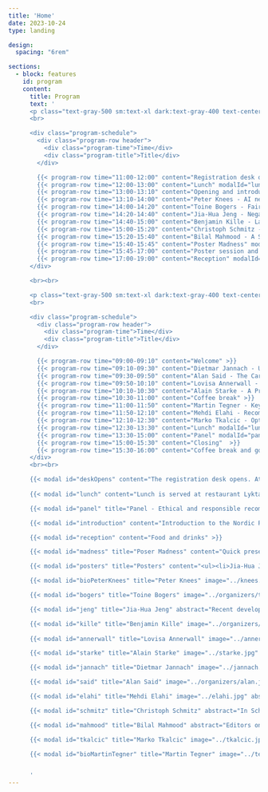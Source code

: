 ```yaml
---
title: 'Home'
date: 2023-10-24
type: landing

design:
  spacing: "6rem"

sections:
  - block: features
    id: program
    content:
      title: Program
      text: '
      <p class="text-gray-500 sm:text-xl dark:text-gray-400 text-center"><b>Monday</b><br></p>
      <br>

      <div class="program-schedule">
        <div class="program-row header">
          <div class="program-time">Time</div>
          <div class="program-title">Title</div>
        </div>

        {{< program-row time="11:00-12:00" content="Registration desk opens" modalId="deskOpens">}}
        {{< program-row time="12:00-13:00" content="Lunch" modalId="lunch" >}}
        {{< program-row time="13:00-13:10" content="Opening and introduction" modalId="introduction" >}}
        {{< program-row time="13:10-14:00" content="Peter Knees - AI needs ethics, but we need to change the game." modalId="bioPeterKnees" keynote="true" >}}
        {{< program-row time="14:00-14:20" content="Toine Bogers - FairMatch: A Multi-stakeholder Approach to Responsible Algorithmic Hiring" modalId="bogers" >}}
        {{< program-row time="14:20-14:40" content="Jia-Hua Jeng - Negativity Sells? Using an LLM to Affectively Reframe News Articles in a Recommender System" modalId="jeng" >}}
        {{< program-row time="14:40-15:00" content="Benjamin Kille - Large Language Models and their Potential for Personalization" modalId="kille" >}}
        {{< program-row time="15:00-15:20" content="Christoph Schmitz - Content recommendation in a News Setting" modalId="schmitz"  >}}
        {{< program-row time="15:20-15:40" content="Bilal Mahmood - A Supervised Machine Learning Approach for Supporting Editorial Article Selection" modalId="mahmood"  >}}
        {{< program-row time="15:40-15:45" content="Poster Madness" modalId="madness" >}}
        {{< program-row time="15:45-17:00" content="Poster session and coffee break" modalId="posters" >}}
        {{< program-row time="17:00-19:00" content="Reception" modalId="reception" >}}
      </div>

      <br><br>

      <p class="text-gray-500 sm:text-xl dark:text-gray-400 text-center"><b>Tuesday</b><br></p>
      <br>

      <div class="program-schedule">
        <div class="program-row header">
          <div class="program-time">Time</div>
          <div class="program-title">Title</div>
        </div>

        {{< program-row time="09:00-09:10" content="Welcome" >}} 
        {{< program-row time="09:10-09:30" content="Dietmar Jannach - Understanding longitudinal effects of recommender systems." modalId="jannach" >}}
        {{< program-row time="09:30-09:50" content="Alan Said - The Carbon Footprint of Recommender Systems." modalId="said" >}}
        {{< program-row time="09:50-10:10" content="Lovisa Annerwall - Recommender systems and firm performance: A systematic review of the past to prepare for future developments" modalId="annerwall" >}}
        {{< program-row time="10:10-10:30" content="Alain Starke - A Primer on Normative Design and Thinking in Recommender Systems: A Brief Research Agenda for the Food Domain." modalId="starke" >}}
        {{< program-row time="10:30-11:00" content="Coffee break" >}}
        {{< program-row time="11:00-11:50" content="Martin Tegner - Keynote: Bringing a life-at-home experience to you." modalId="bioMartinTegner" keynote="true" >}}
        {{< program-row time="11:50-12:10" content="Mehdi Elahi - Recommender Systems and the Challenge of Popularity Bias: An Overview." modalId="elahi" >}}
        {{< program-row time="12:10-12:30" content="Marko Tkalcic - Optimizing Recommender Systems for Political Depolarization" modalId="tkalcic"  >}}
        {{< program-row time="12:30-13:30" content="Lunch" modalId="lunch" >}}
        {{< program-row time="13:30-15:00" content="Panel" modalId="panel" >}}
        {{< program-row time="15:00-15:30" content="Closing"  >}}
        {{< program-row time="15:30-16:00" content="Coffee break and good bye" >}}
      </div>
      <br><br>

      {{< modal id="deskOpens" content="The registration desk opens. Attendees are welcome to arrive from 11:00. Lunch is served at 12:00. The program starts at 13:00" >}}
      
      {{< modal id="lunch" content="Lunch is served at restaurant Lyktan, at Walleberg Conference Center" >}}

      {{< modal id="panel" title="Panel - Ethical and responsible recommendations in AI-driven media" content="Panelists:<br><ul><li>Peter Knees - TU Wien</li><li>Simen Eide - Schibsted</li><li>Lubos Steskal - TV2</li><li>Marko Tkalcic - University of Primorska</li></ul><br>Panel moderator: Alain Starke - University of Amsterdam and University of Bergen" >}}

      {{< modal id="introduction" content="Introduction to the Nordic Personalization Days" >}}

      {{< modal id="reception" content="Food and drinks" >}}

      {{< modal id="madness" title="Poser Madness" content="Quick presentations of all posters available during the poster session after the coffee break." >}}

      {{< modal id="posters" title="Posters" content="<ul><li>Jia-Hua Jeng - MediaFutures <br><i>Negativity Sells? Using an LLM to Affectively Reframe News Articles in a Recommender System </i></li><br><li>Khadiga Seddik - MediaFutures<br><i>Investigating Personalized Headlines in News Recommendations: A ChatGPT Study </i></li><br><li>Elliot Fogelklou - BasedOn / University of Gothenburg<br><i>BasedOn – see decisions in context</i></li><br><li>Maria Juhlin - IKEA<br><i>Inspiring Customers in an E-commerce Setting by Using Multi-objective Deep Q-learning</i></li><br><li>Veronica Kecki - University of Gothenburg<br><i>Understanding Fairness in Recommender Systems: A Healthcare Perspective</i></li></ul>" >}}

      {{< modal id="bioPeterKnees" title="Peter Knees" image="../knees.webp" abstract="The recent hype of AI and its apparently unavoidable permeation of all areas of life has gone hand in hand with calls for establishing regulatory measures to enforce ethical use. Given the present and foreseen threats of unregulated use of AI, it is clear that guardrails, international agreements, and policies to protect the rights and interests of citizens are needed. However, the ongoing power shift away from publicly funded AI research towards industrial R&D could effectively result in self-regulation of industry rather than transparency of systems and accountability. Academic research not tied to commercial interests therefore needs to play a much stronger role in this process. In the talk, I will argue that academia for this reason also needs to define clear and stronger policies for research and industry cooperations and needs to invest considerable resources to keep their level of expertise and believably act in the public interest. Furthermore, universities need to take their mission seriously by properly valuing ethical research over amplifying the industry&#39;s agenda." bio="Peter Knees is Associate Professor at the Faculty of Informatics at TU Wien. He has been conducting research at the interface of artificial intelligence and music for two decades, including applications in the field of music recommendation algorithms. As UNESCO Chair for Digital Humanism, he deals with social challenges resulting from the digital transformation, in particular with issues relating to the responsible use of AI, the teaching of digital skills and a global perspective on these developments." >}}

      {{< modal id="bogers" title="Toine Bogers" image="../organizers/toine.png" abstract="In my talk I will introduce our progress and future plans in the FairMatch project: a multi-stakeholder aware approach to responsible algorithmic hiring. The main goal of the project is to develop fairness-aware job and candidate recommendations for Jobindex, Denmark&#39;s largest job portal. To make this process inclusive, we have taken a multi-stakeholder approach in the first phase of the project by interviewing all relevant stakeholders and mapping their needs and insights to relevant fairness metrics. I will present our preliminary findings from this phase as well as our plans for the remainder of the project." bio="Associate Professor, IT University Copenhagen. Chief Scientific Officer, AI Pioneer Centre (DK)" >}}

      {{< modal id="jeng" title="Jia-Hua Jeng" abstract="Recent developments in artificial intelligence allow newsrooms to automate journalistic choices and processes. In doing so, news framing can impacts people&#39;s engagement with news media, as well as their willingness to pay for news articles. Large Language Models (LLMs) can be used as a framing tool, aligning headlines with a user&#39;s preferences or state. It is however unknown how people perceive and experience the use of a platform with such LLM-reframed news headlines. We present the results of work-in-progress study with a news recommender system. Users (N = 300) were asked to read three news articles from The Washington Post from a preferred category (abortion, economics, gun control), with headlines that were rewritten by an LLM (ChatGPT-4) in specific emotional languages. We compared six framing conditions in a 2 (positive vs negative headlines) x 3 (positive or negative image, or no image) between-subject design, examining the effects on emotional states, engagement and intention to pay for a news service. We found that negative images and text elicited negative emotions, while positive framing had little effect. Users were also more willing to pay for a news service when facing negatively framed headlines and images. Surprisingly, the congruency between text and image (i.e., being both positive or negative) did not significantly impact engagement. We discuss how this study can shape further research design." bio="PhD Candidate, MediaFutures, University of Bergen (NO)" >}}

      {{< modal id="kille" title="Benjamin Kille" image="../organizers/benny.jpg" abstract="Large Language Models (LLMs) have emerged as powerful tools for tasks involving generating texts. We can identify a multitude of use case that involve personalized texts. The talk will discuss the challenges in building LLMs and using them for personalization tasks." bio="Associate Professor, Norwegian University of Science and Technology (NO)" >}}
      
      {{< modal id="annerwall" title="Lovisa Annerwall" image="../annerwall.webp" abstract="People worldwide are increasingly exposed to personalized recommendations influencing the movies you watch, the products you purchase, the news you read, and so forth. During the last decade, firms of different sizes, countries, and industries, have increasingly adopted recommender systems (RS) to improve their business offerings (Jannach & Bauer, 2020). The more widespread application of RS in business has grown substantially in recent years (Fayyaz et al., 2020; Jannach et al., 2021; Roy & Dutta, 2022). <br>RS are information processing tools assisting customers in decision-making. RS also helps firms to influence customers’ decisions and must therefore be seen as a tool to enhance firm performance. RS is therefore supporting customers by personalizing suggestions about items while simultaneously supporting firms to augment business value (Jannach & Jugovac, 2019). That RS contributes to business value is in general undisputed, but how to portray this value is in its infancy (Jannach & Zanker, 2022). Oesterreich et al. (2022) explicitly call for researchers to focus on the business value of advanced analytics concepts, and both Jannach and Bauer (2020) and Jannach and Jugovac (2019) express the need for a better understanding of how RS impact firm performance. <br> We conduct a systematic literature review of papers published up until early 2023 to examine current insight on RS impact on firm performance. The purpose is to address and discuss future research opportunities and contribute with input into the development of the next generation of RS. Connecting to contemporary expectations on firms we take a multifaceted perspective of firm performance that besides the financial dimension also emphasize the social and ecological implications (Elkington, 1998). Adhering to the perspective of multi-stakeholder impact of RS (e.g., Abdollahpouri et al. (2020)) and complementing the extensive reviews by De Biasio et al. (2023) and De Biasio et al. (2024), we contribute by introducing this multifaceted view on firm performance acknowledging intended and unintended consequences. We also introduce nontraditional theoretical perspectives offering novel concepts that can offer tools to re-think RS consequences in and on organizations. <br>In line with De Biasio et al. (2023), Jannach and Zanker (2022) and Jannach and Jugovac (2019), our review shows an overall one-dimensional emphasis on sales, focusing on volume or diversity. We find a dominant user-centric mindset where RS is related to measurement of views and clicks, which are presumed to impact sales. Our review exposes a gap in the literature regarding a more full-fledged understanding of the impact of RS on economic firm performance, in terms of cost and profit. We suggest that RS research studying firm performance also needs to incorporate short and long-term bottom-line thinking, and impact on social and ecological outcomes. We encourage researchers to explicitly connect to a multifaceted perspective on business value in studies of RS. Such a view is essential for uncovering dilemmas and paradoxes associated with RS implementation and development. We therefore advocate that developers of RS adopt an equivalent perspective to ensure that technology and algorithms are as aligned as possible with stakeholders’ contemporary expectations of firms." bio="PhD Student, Mälardalen University (SE)" >}}

      {{< modal id="starke" title="Alain Starke" image="../starke.jpg" abstract="Most recommender systems are designed to optimize for user preferences based on utilitarian criteria. Clicks and positive ratings reinforce content, often without further adaptation or intervention by a recommender designer. In this talk, I will present an alternative perspective for the design and evaluation of recommender system, using normative thinking. Building upon recent research, among others the workshop NORMalize at RecSys, I explain what normative thinking is, how it can be used in recommender systems, and how I propose to use it in the domain of healthy eating. This future work goes beyond the typical application of normative thinking, which is the news domain. The main aim of this talk is to introduce the concepts to a broader audience." bio="Associate Professor, University of Bergen (NO), Assistant Professor, University of Amsterdam (NL)" >}}

      {{< modal id="jannach" title="Dietmar Jannach" image="../jannach.jpg" abstract="On most platforms, recommendations are continuously and repeatedly served to consumers. It is thus important to measure in a longitudinal way if the recommendations are leading to the desired long-term effects, both in terms of customer-related quality aspects as well as in terms of business metrics. In academic settings, longitudinal effects are however barely examined. Most of the published research is based on one-time measurements, and this applies both to offline evaluation settings and in user studies. To overcome current limitations, researchers need to explore alternative methodological approaches. In this talk, we will outline the importance and existing challenges of longitudinal recommender research and review the potential value of simulation approaches in this context." bio="Professor, University of Bergen (NO), Professor, Universität Klagenfurt (AT)" >}}

      {{< modal id="said" title="Alan Said" image="../organizers/alan.jpg" abstract="As global warming intensifies, the environmental impact of research is increasingly scrutinized, yet the carbon footprint of recommender systems remains largely unexplored. This talk delves into our recent analysis presented at ACM RecSys 2024, where we measured the carbon emissions of 79 papers from RecSys 2013 and 2023. By reproducing typical experimental pipelines, we found that deep learning-based recommender systems emit, on average, 42 times more CO2 equivalents than traditional algorithms, contributing significantly to the field&#39;s overall environmental toll. We advocate for greater awareness and adoption of sustainable practices in recommender systems research to mitigate this impact." bio="Associate Professor, University of Gothenburg (SE)" >}}

      {{< modal id="elahi" title="Mehdi Elahi" image="../elahi.jpg" abstract="Recommender systems are tools that empower media applications to support users in discovering relevant and fresh content online, namely news articles and videos. However, these systems can introduce or intensify undesired effects, such as Popularity Bias, where popular content becomes disproportionately emphasized. This can lead to further issues, including the lack of diversity in the content presented to users.In this talk, I will address this challenge, providing an overview of the impact of different recommendation approaches across various domains and scenarios, and share our latest research findings on this challenge." bio="Associate Professor, University of Bergen (NO)" >}}

      {{< modal id="schmitz" title="Christoph Schmitz" abstract="In Schibsted we use several ways of identifying what content we want to recommend to our users. Some are manually curated by Editors, some are picked by their overall performance, some are picked because you asked for it, while we also use some ML models for serving and supporting other use cases. I will give an insight to the complexity of real world problems when doing content recommendation out in the wild. How is this really doing something good for society, and do users like to hear that they are getting personal recommendations? " bio="Product Manager, Schibsted (NO)" >}}

      {{< modal id="mahmood" title="Bilal Mahmood" abstract="Editors on news platforms play a crucial role in various editorial tasks and responsibilities. One of the key tasks carried out by editors regularly is reviewing the latest news articles and manually selecting a set of related articles that could be interesting for readers to explore further. While this task is important, it can pose challenges, as it may take a substantial amount of time to search the database of published articles, check their content, and hand-select the most relevant ones. <br>We address this challenge by proposing an automatic approach that can support editors in this process and assist them in selecting related articles for a given target article. The approach is based on Supervised Machine Learning (SML) and leverages state-of-the-art text embedding models to create representations of news articles. A machine learning classifier is built using these embeddings and is utilized to predict scores for available articles based on their relatedness to a target article. The top articles are then recommended to the editor for consideration in the list of the most related articles. <br> We evaluated our approach using a real-world dataset received from one of the largest editor-managed commercial media houses in Norway, i.e., TV 2. The dataset includes editors’ feedback on how news articles are related and has been used as ground truth to assess the effectiveness of our proposed approach. The results are promising, reflecting the effectiveness of the proposed approach in handling this task in the editorial process in the news domain." bio="PhD Candidate, University of Bergen (NO)" >}}

      {{< modal id="tkalcic" title="Marko Tkalcic" image="../tkalcic.jpg" abstract="In this work we propose a news recommender system to reduce political polarization by presenting users with a diverse range of viewpoints, fostering open-mindedness and civil discourse. Political polarization, marked by hostility toward opposing groups, deepens societal divides. The system will address this by filtering out fake news, polarizing content, and extremist views, while prioritizing credible, fact-checked articles. Drawing inspiration from Jonathan Stray’s approach, the system will combine content moderation, personalization algorithms, and user interface design to effectively tailor news recommendations based on users&#39; political orientations and their Overton window—the range of views they find acceptable.<br><br>The system will be evaluated through a controlled experiment, measuring changes in users&#39; polarization and attitudes before and after interacting with the recommended content. This experiment may be conducted in a single session or over several weeks, depending on the study design. Key focus areas include accurately assessing political alignment, optimizing content recommendations, and developing strategies for news article labeling and ranking. Challenges include handling controversial topics, excluding fake news, and addressing ethical concerns around persuasion. The system will aim to contribute to societal well-being by promoting peaceful, inclusive discourse, aligning with United Nations Social Development Goals, and enhancing societal connectedness and equity." bio="Associate Professor, University of Primorska (SI)" >}}

      {{< modal id="bioMartinTegner" title="Martin Tegner" image="../tegner.jpg" abstract=" I will give my perspective on how we shape online customer experiences with data, and how we merge this with 80 years of interior-design expertise and home-furnishing knowledge" bio="Martin Tegner is Principal Data Scientist at IKEA." >}}


      '
---
```


